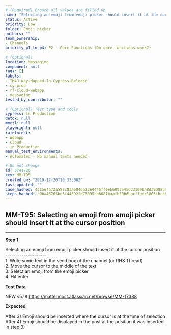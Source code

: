 ```yaml
---
# (Required) Ensure all values are filled up
name: "Selecting an emoji from emoji picker should insert it at the cursor position"
status: Active
priority: Low
folder: Emoji picker
authors: ""
team_ownership: 
- Channels
priority_p1_to_p4: P2 - Core Functions (Do core functions work?)

# (Optional)
location: Messaging
component: null
tags: []
labels: 
- TM4J-Key-Mapped-In-Cypress-Release
- cy-prod
- rf-cloud-webapp
- messaging
tested_by_contributor: ""

# (Optional) Test type and tools
cypress: in Production
detox: null
mmctl: null
playwright: null
rainforest: 
- Webapp
- Cloud
- in Production
manual_test_environments:
- Automated - No manual tests needed

# Do not change
id: 3741726
key: MM-T95
created_on: "2019-12-20T16:33:00Z"
last_updated: ""
case_hashed: 4315e4a72a587c83a504ea1264446ff0eb6903545d321000a8d39d88babff76668faf3c278fce18283fdcab1569930da
steps_hashed: c9ba45765ba3f44592fd73035cb6087baafb50b6bbcffedc1805fbcd8f59f6e9c6fb20605ee5cbe1553bfd217c4307b8
---
```


<!-- (Auto-generated) Based on frontmatter's "key" and "name" -->

## MM-T95: Selecting an emoji from emoji picker should insert it at the cursor position

---

**Step 1**

Selecting an emoji from emoji picker should insert it at the cursor position\
\--------------------\
1\. Write some text in the send box of the channel (or RHS Thread)\
2\. Move the cursor to the middle of the text\
3\. Select an emoji from the emoji picker\
4\. Hit enter

**Test Data**

NEW v5.18 <https://mattermost.atlassian.net/browse/MM-17388>

**Expected**

After 3) Emoji should be inserted where the cursor is at the time of selection\
After 4) Emoji should be displayed in the post at the position it was inserted in step 3)
